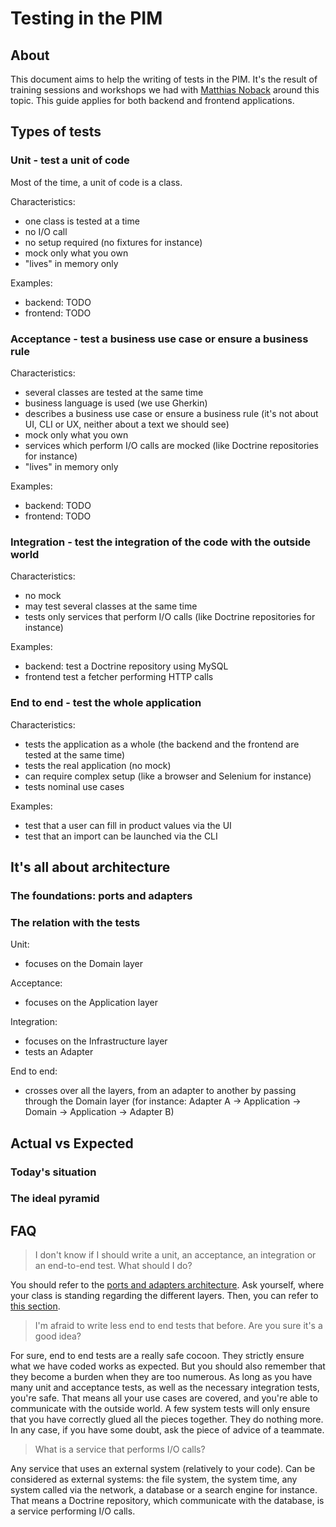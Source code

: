# Testing in the PIM

## About

This document aims to help the writing of tests in the PIM. It's the result of training sessions and workshops we had with [Matthias Noback](https://matthiasnoback.nl/) around this topic. This guide applies for both backend and frontend applications.


## Types of tests

### Unit - test a unit of code

Most of the time, a unit of code is a class.

Characteristics:

- one class is tested at a time
- no I/O call
- no setup required (no fixtures for instance)
- mock only what you own
- "lives" in memory only

Examples:

- backend: TODO
- frontend: TODO


### Acceptance - test a business use case or ensure a business rule

Characteristics:

- several classes are tested at the same time
- business language is used (we use Gherkin)
- describes a business use case or ensure a business rule (it's not about UI, CLI or UX, neither about a text we should see)
- mock only what you own
- services which perform I/O calls are mocked (like Doctrine repositories for instance)
- "lives" in memory only

Examples:

- backend: TODO
- frontend: TODO

### Integration - test the integration of the code with the outside world

Characteristics:

- no mock
- may test several classes at the same time
- tests only services that perform I/O calls (like Doctrine repositories for instance)

Examples:

- backend: test a Doctrine repository using MySQL
- frontend test a fetcher performing HTTP calls

### End to end - test the whole application

Characteristics:

- tests the application as a whole (the backend and the frontend are tested at the same time)
- tests the real application (no mock)
- can require complex setup (like a browser and Selenium for instance)
- tests nominal use cases

Examples:

- test that a user can fill in product values via the UI
- test that an import can be launched via the CLI


## It's all about architecture

### The foundations: ports and adapters

### 

### The relation with the tests

Unit:

- focuses on the Domain layer

Acceptance:

- focuses on the Application layer

Integration:

- focuses on the Infrastructure layer
- tests an Adapter

End to end:

- crosses over all the layers, from an adapter to another by passing through the Domain layer (for instance: Adapter A -> Application -> Domain -> Application -> Adapter B)


## Actual vs Expected

### Today's situation

### The ideal pyramid


## FAQ

> I don't know if I should write a unit, an acceptance, an integration or an end-to-end test. What should I do?

You should refer to the [ports and adapters architecture](#ports-and-adapters-architecture). Ask yourself, where your class is standing regarding the different layers. Then, you can refer to [this section](#what-is-my-test-about).

> I'm afraid to write less end to end tests that before. Are you sure it's a good idea?

For sure, end to end tests are a really safe cocoon. They strictly ensure what we have coded works as expected. But you should also remember that they become a burden when they are too numerous. As long as you have many unit and acceptance tests, as well as the necessary integration tests, you're safe. That means all your use cases are covered, and you're able to communicate with the outside world. A few system tests will only ensure that you have correctly glued all the pieces together. They do nothing more. In any case, if you have some doubt, ask the piece of advice of a teammate.

> What is a service that performs I/O calls?

Any service that uses an external system (relatively to your code). Can be considered as external systems: the file system, the system time, any system called via the network, a database or a search engine for instance. That means a Doctrine repository, which communicate with the database, is a service performing I/O calls.
